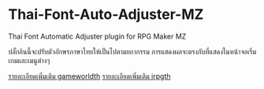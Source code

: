# Thai-Font-Auto-Adjuster-MZ
Thai Font Automatic Adjuster plugin for RPG Maker MZ

ปลั๊กอินนี้จะปรับตัวอักษรภาษาไทยให้เป็นไปตามยถากรรม 
การแสดงผลจะตรงกับที่แสดงในหน้าจอเริ่มเกมและเมนูต่างๆ

[รายละเอียดเพิ่มเติม gameworldth](https://www.gameworldth.com/forum/forum.php?mod=viewthread&tid=3570)
[รายละเอียดเพิ่มเติม irpgth](http://irpg.in.th/thread-3509-post-31128.html#pid31128)
